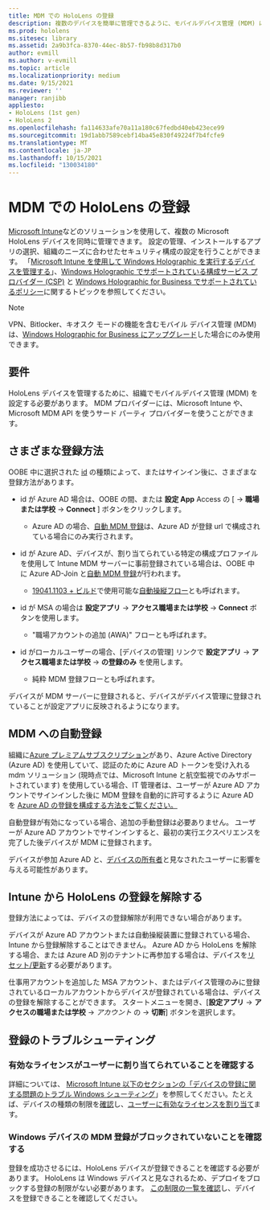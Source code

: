 ```yaml
---
title: MDM での HoloLens の登録
description: 複数のデバイスを簡単に管理できるように、モバイルデバイス管理 (MDM) に HoloLens を登録する方法について説明します。
ms.prod: hololens
ms.sitesec: library
ms.assetid: 2a9b3fca-8370-44ec-8b57-fb98b8d317b0
author: evmill
ms.author: v-evmill
ms.topic: article
ms.localizationpriority: medium
ms.date: 9/15/2021
ms.reviewer: ''
manager: ranjibb
appliesto:
- HoloLens (1st gen)
- HoloLens 2
ms.openlocfilehash: fa114633afe70a11a180c67fedbd40eb423ece99
ms.sourcegitcommit: 19d1abb7589cebf14ba45e830f49224f7b4fcfe9
ms.translationtype: MT
ms.contentlocale: ja-JP
ms.lasthandoff: 10/15/2021
ms.locfileid: "130034180"
---
```

# <a name="enroll-hololens-in-mdm"></a>MDM での HoloLens の登録

[Microsoft Intune](/intune/windows-holographic-for-business)などのソリューションを使用して、複数の Microsoft HoloLens デバイスを同時に管理できます。 設定の管理、インストールするアプリの選択、組織のニーズに合わせたセキュリティ構成の設定を行うことができます。 「[Microsoft Intune を使用して Windows Holographic を実行するデバイスを管理する](/intune/windows-holographic-for-business)」、[Windows Holographic でサポートされている構成サービス プロバイダー (CSP)](https://msdn.microsoft.com/windows/hardware/commercialize/customize/mdm/configuration-service-provider-reference#hololens) と [Windows Holographic for Business でサポートされているポリシー](https://msdn.microsoft.com/windows/hardware/commercialize/customize/mdm/policy-configuration-service-provider#hololenspolicies)に関するトピックを参照してください。

> [!NOTE]
> VPN、Bitlocker、キオスク モードの機能を含むモバイル デバイス管理 (MDM) は、[Windows Holographic for Business にアップグレード](hololens1-upgrade-enterprise.md)した場合にのみ使用できます。

## <a name="requirements"></a>要件

 HoloLens デバイスを管理するために、組織でモバイルデバイス管理 (MDM) を設定する必要があります。 MDM プロバイダーには、Microsoft Intune や、Microsoft MDM API を使うサード パーティ プロバイダーを使うことができます。

## <a name="different-ways-to-enroll"></a>さまざまな登録方法

OOBE 中に選択された [id](hololens-identity.md) の種類によって、またはサインイン後に、さまざまな登録方法があります。

- id が Azure AD 場合は、OOBE の間、または **設定 App** Access の [  ->  **職場または学校**  ->  **Connect** ] ボタンをクリックします。
    - Azure AD の場合、[自動 MDM 登録](hololens-enroll-mdm.md#auto-enrollment-in-mdm)は、Azure AD が登録 url で構成されている場合にのみ実行されます。

- id が Azure AD、デバイスが、割り当てられている特定の構成プロファイルを使用して Intune MDM サーバーに事前登録されている場合は、OOBE 中に Azure AD-Join と[自動 MDM 登録](hololens-enroll-mdm.md#auto-enrollment-in-mdm)が行われます。
    - [19041.1103 + ビルド](hololens-release-notes.md#windows-holographic-version-2004)で使用可能な[自動操縦フロー](hololens2-autopilot.md)とも呼ばれます。


- id が MSA の場合は **設定アプリ**  ->  **アクセス職場または学校**  ->  **Connect** ボタンを使用します。
    - "職場アカウントの追加 (AWA)" フローとも呼ばれます。
- id がローカルユーザーの場合、[デバイスの管理] リンクで **設定アプリ**  ->  **アクセス職場または学校**  ->  **の登録のみ** を使用します。
    - 純粋 MDM 登録フローとも呼ばれます。

デバイスが MDM サーバーに登録されると、デバイスがデバイス管理に登録されていることが設定アプリに反映されるようになります。

## <a name="auto-enrollment-in-mdm"></a>MDM への自動登録

組織に[Azure プレミアムサブスクリプション](https://azure.microsoft.com/overview/)があり、Azure Active Directory (Azure AD) を使用していて、認証のために Azure AD トークンを受け入れる mdm ソリューション (現時点では、Microsoft Intune と航空監視でのみサポートされています) を使用している場合、IT 管理者は、ユーザーが Azure AD アカウントでサインインした後に MDM 登録を自動的に許可するように Azure AD を [Azure AD の登録を構成する方法をご覧ください。](/mem/intune/enrollment/windows-enroll#enable-windows-10-automatic-enrollment)

自動登録が有効になっている場合、追加の手動登録は必要ありません。 ユーザーが Azure AD アカウントでサインインすると、最初の実行エクスペリエンスを完了した後デバイスが MDM に登録されます。

デバイスが参加 Azure AD と、[デバイスの所有者](security-adminless-os.md#device-owner)と見なされたユーザーに影響を与える可能性があります。

## <a name="unenroll-hololens-from-intune"></a>Intune から HoloLens の登録を解除する

登録方法によっては、デバイスの登録解除が利用できない場合があります。

デバイスが Azure AD アカウントまたは自動操縦装置に登録されている場合、Intune から登録解除することはできません。 Azure AD から HoloLens を解除する場合、または Azure AD 別のテナントに再参加する場合は、デバイスを[リセット/更新](hololens-recovery.md#restart-the-device)する必要があります。

仕事用アカウントを追加した MSA アカウント、またはデバイス管理のみに登録されているローカルアカウントからデバイスが登録されている場合は、デバイスの登録を解除することができます。 スタートメニューを開き、[**設定アプリ**  ->  **アクセスの職場または学校**  ->  *アカウント* の  ->  **切断**] ボタンを選択します。

## <a name="enrollment-troubleshooting"></a>登録のトラブルシューティング

### <a name="ensure-valid-license-is-assigned-to-the-user"></a>有効なライセンスがユーザーに割り当てられていることを確認する

詳細については、 [Microsoft Intune 以下のセクションの「デバイスの登録に関する問題のトラブル Windows シューティング](/troubleshoot/mem/intune/troubleshoot-windows-enrollment-errors)」を参照してください。たとえば、デバイスの種類の制限を[確認](/troubleshoot/mem/intune/troubleshoot-windows-enrollment-errors#check-device-type-restrictions)し、[ユーザーに有効なライセンスを割り当て](/troubleshoot/mem/intune/troubleshoot-windows-enrollment-errors#assign-a-valid-license-to-the-user)ます。

### <a name="ensure-that-mdm-enrollment-isnt-blocked-for-windows-devices"></a>Windows デバイスの MDM 登録がブロックされていないことを確認する

登録を成功させるには、HoloLens デバイスが登録できることを確認する必要があります。 HoloLens は Windows デバイスと見なされるため、デプロイをブロックする登録の制限がない必要があります。 [この制限の一覧を確認](/mem/intune/enrollment/enrollment-restrictions-set)し、デバイスを登録できることを確認してください。